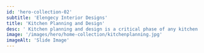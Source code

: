 ```yaml
---
id: 'hero-collection-02'
subtitle: 'Elengecy Interior Designs'
title: 'Kitchen Planning and Design'
desc: ' Kitchen planning and design is a critical phase of any kitchen renovation or new construction project. It involves creating a functional, aesthetically pleasing, and efficient kitchen space that meets your specific needs and preferences.'
image: '/images/hero/home-collection/kitchenplanning.jpg'
imageAlt: 'Slide Image'
---
```

